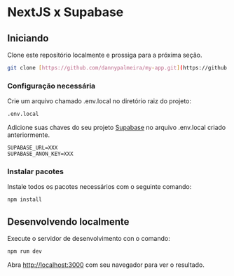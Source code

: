 # NextJS x Supabase

## Iniciando
Clone este repositório localmente e prossiga para a próxima seção.
```bash
git clone [https://github.com/dannypalmeira/my-app.git](https://github.com/dannypalmeira/pos-fiap-cineadmin.git)
```

### Configuração necessária

Crie um arquivo chamado .env.local no diretório raiz do projeto:
```bash
.env.local
```

Adicione suas chaves do seu projeto [Supabase](https://app.supabase.io/) no arquivo .env.local criado anteriormente.


```dotenv
SUPABASE_URL=XXX
SUPABASE_ANON_KEY=XXX
```

### Instalar pacotes

Instale todos os pacotes necessários com o seguinte comando:
```bash
npm install
```

## Desenvolvendo localmente
Execute o servidor de desenvolvimento con o comando:

```bash
npm rum dev
```

Abra [http://localhost:3000](http://localhost:3000) com seu navegador para ver o resultado.
